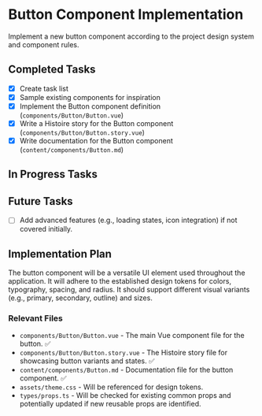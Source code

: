 # Button Component Implementation

Implement a new button component according to the project design system and component rules.

## Completed Tasks

- [x] Create task list
- [x] Sample existing components for inspiration
- [x] Implement the Button component definition (`components/Button/Button.vue`)
- [x] Write a Histoire story for the Button component (`components/Button/Button.story.vue`)
- [x] Write documentation for the Button component (`content/components/Button.md`)

## In Progress Tasks

## Future Tasks

- [ ] Add advanced features (e.g., loading states, icon integration) if not covered initially.

## Implementation Plan

The button component will be a versatile UI element used throughout the application. It will adhere to the established design tokens for colors, typography, spacing, and radius. It should support different visual variants (e.g., primary, secondary, outline) and sizes.

### Relevant Files

- `components/Button/Button.vue` - The main Vue component file for the button. ✅
- `components/Button/Button.story.vue` - The Histoire story file for showcasing button variants and states. ✅
- `content/components/Button.md` - Documentation file for the button component. ✅
- `assets/theme.css` - Will be referenced for design tokens.
- `types/props.ts` - Will be checked for existing common props and potentially updated if new reusable props are identified.
